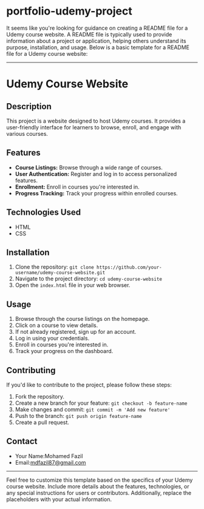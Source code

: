 # portfolio-udemy-project
It seems like you're looking for guidance on creating a README file for a Udemy course website. A README file is typically used to provide information about a project or application, helping others understand its purpose, installation, and usage. Below is a basic template for a README file for a Udemy course website:

---

# Udemy Course Website

## Description

This project is a website designed to host Udemy courses. It provides a user-friendly interface for learners to browse, enroll, and engage with various courses.

## Features

- **Course Listings:** Browse through a wide range of courses.
- **User Authentication:** Register and log in to access personalized features.
- **Enrollment:** Enroll in courses you're interested in.
- **Progress Tracking:** Track your progress within enrolled courses.

## Technologies Used

- HTML
- CSS


## Installation

1. Clone the repository: `git clone https://github.com/your-username/udemy-course-website.git`
2. Navigate to the project directory: `cd udemy-course-website`
3. Open the `index.html` file in your web browser.

## Usage

1. Browse through the course listings on the homepage.
2. Click on a course to view details.
3. If not already registered, sign up for an account.
4. Log in using your credentials.
5. Enroll in courses you're interested in.
6. Track your progress on the dashboard.

## Contributing

If you'd like to contribute to the project, please follow these steps:

1. Fork the repository.
2. Create a new branch for your feature: `git checkout -b feature-name`
3. Make changes and commit: `git commit -m 'Add new feature'`
4. Push to the branch: `git push origin feature-name`
5. Create a pull request.


## Contact

- Your Name:Mohamed Fazil
- Email:mdfazil87@gmail.com


---

Feel free to customize this template based on the specifics of your Udemy course website. Include more details about the features, technologies, or any special instructions for users or contributors. Additionally, replace the placeholders with your actual information.
